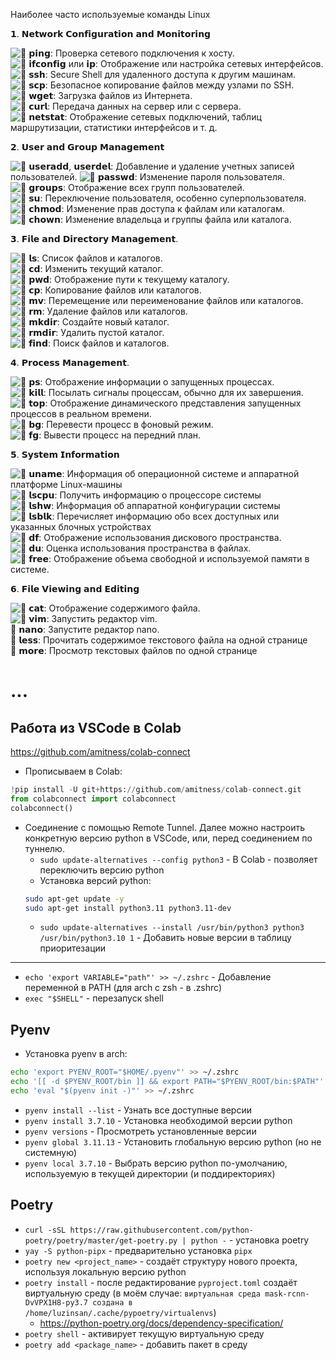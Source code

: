 Наиболее часто используемые команды Linux  
  
𝟭. 𝗡𝗲𝘁𝘄𝗼𝗿𝗸 𝗖𝗼𝗻𝗳𝗶𝗴𝘂𝗿𝗮𝘁𝗶𝗼𝗻 𝗮𝗻𝗱 𝗠𝗼𝗻𝗶𝘁𝗼𝗿𝗶𝗻𝗴  
  
![🔹](https://vk.com/emoji/e/f09f94b9_2x.png) 𝗽𝗶𝗻𝗴: Проверка сетевого подключения к хосту.  
![🔹](https://vk.com/emoji/e/f09f94b9_2x.png) 𝗶𝗳𝗰𝗼𝗻𝗳𝗶𝗴 или 𝗶𝗽: Отображение или настройка сетевых интерфейсов.  
![🔹](https://vk.com/emoji/e/f09f94b9_2x.png) 𝘀𝘀𝗵: Secure Shell для удаленного доступа к другим машинам.  
![🔹](https://vk.com/emoji/e/f09f94b9_2x.png) 𝘀𝗰𝗽: Безопасное копирование файлов между узлами по SSH.  
![🔹](https://vk.com/emoji/e/f09f94b9_2x.png) 𝘄𝗴𝗲𝘁: Загрузка файлов из Интернета.  
![🔹](https://vk.com/emoji/e/f09f94b9_2x.png) 𝗰𝘂𝗿𝗹: Передача данных на сервер или с сервера.  
![🔹](https://vk.com/emoji/e/f09f94b9_2x.png) 𝗻𝗲𝘁𝘀𝘁𝗮𝘁: Отображение сетевых подключений, таблиц маршрутизации, статистики интерфейсов и т. д.  
  
𝟮. 𝗨𝘀𝗲𝗿 𝗮𝗻𝗱 𝗚𝗿𝗼𝘂𝗽 𝗠𝗮𝗻𝗮𝗴𝗲𝗺𝗲𝗻𝘁  
  
![🔹](https://vk.com/emoji/e/f09f94b9_2x.png) 𝘂𝘀𝗲𝗿𝗮𝗱𝗱, 𝘂𝘀𝗲𝗿𝗱𝗲𝗹: Добавление и удаление учетных записей пользователей. 
![🔹](https://vk.com/emoji/e/f09f94b9_2x.png) 𝗽𝗮𝘀𝘀𝘄𝗱: Изменение пароля пользователя.  
![🔹](https://vk.com/emoji/e/f09f94b9_2x.png) 𝗴𝗿𝗼𝘂𝗽𝘀: Отображение всех групп пользователей.  
![🔹](https://vk.com/emoji/e/f09f94b9_2x.png) 𝘀𝘂: Переключение пользователя, особенно суперпользователя.  
![🔹](https://vk.com/emoji/e/f09f94b9_2x.png) 𝗰𝗵𝗺𝗼𝗱: Изменение прав доступа к файлам или каталогам.  
![🔹](https://vk.com/emoji/e/f09f94b9_2x.png) 𝗰𝗵𝗼𝘄𝗻: Изменение владельца и группы файла или каталога.  
  
𝟯. 𝗙𝗶𝗹𝗲 𝗮𝗻𝗱 𝗗𝗶𝗿𝗲𝗰𝘁𝗼𝗿𝘆 𝗠𝗮𝗻𝗮𝗴𝗲𝗺𝗲𝗻𝘁.  
  
![🔹](https://vk.com/emoji/e/f09f94b9_2x.png) 𝗹𝘀: Список файлов и каталогов.  
![🔹](https://vk.com/emoji/e/f09f94b9_2x.png) 𝗰𝗱: Изменить текущий каталог.  
![🔹](https://vk.com/emoji/e/f09f94b9_2x.png) 𝗽𝘄𝗱: Отображение пути к текущему каталогу.  
![🔹](https://vk.com/emoji/e/f09f94b9_2x.png) 𝗰𝗽: Копирование файлов или каталогов.  
![🔹](https://vk.com/emoji/e/f09f94b9_2x.png) 𝗺𝘃: Перемещение или переименование файлов или каталогов.  
![🔹](https://vk.com/emoji/e/f09f94b9_2x.png) 𝗿𝗺: Удаление файлов или каталогов.  
![🔹](https://vk.com/emoji/e/f09f94b9_2x.png) 𝗺𝗸𝗱𝗶𝗿: Создайте новый каталог.  
![🔹](https://vk.com/emoji/e/f09f94b9_2x.png) 𝗿𝗺𝗱𝗶𝗿: Удалить пустой каталог.  
![🔹](https://vk.com/emoji/e/f09f94b9_2x.png) 𝗳𝗶𝗻𝗱: Поиск файлов и каталогов.  
  
𝟰. 𝗣𝗿𝗼𝗰𝗲𝘀𝘀 𝗠𝗮𝗻𝗮𝗴𝗲𝗺𝗲𝗻𝘁.  
  
![🔹](https://vk.com/emoji/e/f09f94b9_2x.png) 𝗽𝘀: Отображение информации о запущенных процессах.  
![🔹](https://vk.com/emoji/e/f09f94b9_2x.png) 𝗸𝗶𝗹𝗹: Посылать сигналы процессам, обычно для их завершения.  
![🔹](https://vk.com/emoji/e/f09f94b9_2x.png) 𝘁𝗼𝗽: Отображение динамического представления запущенных процессов в реальном времени.  
![🔹](https://vk.com/emoji/e/f09f94b9_2x.png) 𝗯𝗴: Перевести процесс в фоновый режим.  
![🔹](https://vk.com/emoji/e/f09f94b9_2x.png) 𝗳𝗴: Вывести процесс на передний план.  
  
𝟱. 𝗦𝘆𝘀𝘁𝗲𝗺 𝗜𝗻𝗳𝗼𝗿𝗺𝗮𝘁𝗶𝗼𝗻  
  
![🔹](https://vk.com/emoji/e/f09f94b9_2x.png) 𝘂𝗻𝗮𝗺𝗲: Информация об операционной системе и аппаратной платформе Linux-машины  
![🔹](https://vk.com/emoji/e/f09f94b9_2x.png) 𝗹𝘀𝗰𝗽𝘂: Получить информацию о процессоре системы  
![🔹](https://vk.com/emoji/e/f09f94b9_2x.png) 𝗹𝘀𝗵𝘄: Информация об аппаратной конфигурации системы  
![🔹](https://vk.com/emoji/e/f09f94b9_2x.png) 𝗹𝘀𝗯𝗹𝗸: Перечисляет информацию обо всех доступных или указанных блочных устройствах  
![🔹](https://vk.com/emoji/e/f09f94b9_2x.png) 𝗱𝗳: Отображение использования дискового пространства.  
![🔹](https://vk.com/emoji/e/f09f94b9_2x.png) 𝗱𝘂: Оценка использования пространства в файлах.  
![🔹](https://vk.com/emoji/e/f09f94b9_2x.png) 𝗳𝗿𝗲𝗲: Отображение объема свободной и используемой памяти в системе.  
  
𝟲. 𝗙𝗶𝗹𝗲 𝗩𝗶𝗲𝘄𝗶𝗻𝗴 𝗮𝗻𝗱 𝗘𝗱𝗶𝘁𝗶𝗻𝗴  
  
![🔹](https://vk.com/emoji/e/f09f94b9_2x.png) 𝗰𝗮𝘁: Отображение содержимого файла.  
![🔹](https://vk.com/emoji/e/f09f94b9_2x.png) 𝘃𝗶𝗺: Запустить редактор vim.  
🔹 𝗻𝗮𝗻𝗼: Запустите редактор nano.  
🔹 𝗹𝗲𝘀𝘀: Прочитать содержимое текстового файла на одной странице  
🔹 𝗺𝗼𝗿𝗲: Просмотр текстовых файлов по одной странице


# ...
## Работа из VSCode в Colab
https://github.com/amitness/colab-connect
- Прописываем в Colab:
```python
!pip install -U git+https://github.com/amitness/colab-connect.git
from colabconnect import colabconnect
colabconnect()
```
- Соединение с помощью Remote Tunnel. Далее можно настроить конкретную версию python в VSCode, или, перед соединением по туннелю.
	- `sudo update-alternatives --config python3` - В Colab - позволяет переключить версию python
	- Установка версий python:
	```bash
	sudo apt-get update -y
	sudo apt-get install python3.11 python3.11-dev
	```
	- `sudo update-alternatives --install /usr/bin/python3 python3 /usr/bin/python3.10 1` - Добавить новые версии в таблицу приоритезации
---
- `echo 'export VARIABLE="path"' >> ~/.zshrc` - Добавление переменной в PATH (для arch с zsh - в .zshrc)
- `exec "$SHELL"` - перезапуск shell
## Pyenv
- Установка pyenv в arch:
```zsh
echo 'export PYENV_ROOT="$HOME/.pyenv"' >> ~/.zshrc
echo '[[ -d $PYENV_ROOT/bin ]] && export PATH="$PYENV_ROOT/bin:$PATH"' >> ~/.zshrc
echo 'eval "$(pyenv init -)"' >> ~/.zshrc
```
- `pyenv install --list` - Узнать все доступные версии
- `pyenv install 3.7.10` - Установка необходимой версии python
- `pyenv versions` - Просмотреть установленные версии
- `pyenv global 3.11.13` - Установить глобальную версию python (но не системную)
- `pyenv local 3.7.10` - Выбрать версию python по-умолчанию, используемую в текущей директории (и поддиректориях)
## Poetry
- `curl -sSL https://raw.githubusercontent.com/python-poetry/poetry/master/get-poetry.py | python -` - установка poetry
- `yay -S python-pipx` - предварительно установка `pipx`
- `poetry new <project_name>` - создаёт структуру нового проекта, используя локальную версию python
- `poetry install` - после редактирование `pyproject.toml` создаёт виртуальную среду (в моём случае: `виртуальная среда mask-rcnn-DvVPX1H8-py3.7 создана в /home/luzinsan/.cache/pypoetry/virtualenvs`)
	- https://python-poetry.org/docs/dependency-specification/
- `poetry shell` - активирует текущую виртуальную среду
- `poetry add <package_name>` - добавить пакет в среду